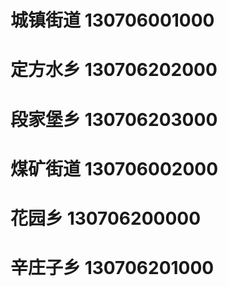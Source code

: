 # 城镇街道 130706001000
# 定方水乡 130706202000
# 段家堡乡 130706203000
# 煤矿街道 130706002000
# 花园乡 130706200000
# 辛庄子乡 130706201000
